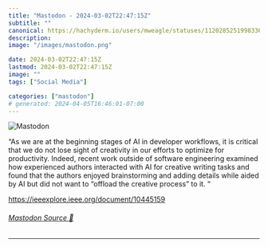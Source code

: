 ```yaml
---
title: "Mastodon - 2024-03-02T22:47:15Z"
subtitle: ""
canonical: https://hachyderm.io/users/mweagle/statuses/112028525199833684
description:
image: "/images/mastodon.png"

date: 2024-03-02T22:47:15Z
lastmod: 2024-03-02T22:47:15Z
image: ""
tags: ["Social Media"]

categories: ["mastodon"]
# generated: 2024-04-05T16:46:01-07:00
---
```

![Mastodon](/images/mastodon.png)

<p>“As we are at the beginning stages of AI in developer workflows, it is critical that we do not lose sight of creativity in our efforts to optimize for productivity. Indeed, recent work outside of software engineering examined how experienced authors interacted with AI for creative writing tasks and found that the authors enjoyed brainstorming and adding details while aided by AI but did not want to “offload the creative process” to it. “</p><p><a href="https://ieeexplore.ieee.org/document/10445159" target="_blank" rel="nofollow noopener noreferrer" translate="no"><span class="invisible">https://</span><span class="ellipsis">ieeexplore.ieee.org/document/1</span><span class="invisible">0445159</span></a></p>


###### [Mastodon Source 🐘](https://hachyderm.io/@mweagle/112028525199833684)

___
